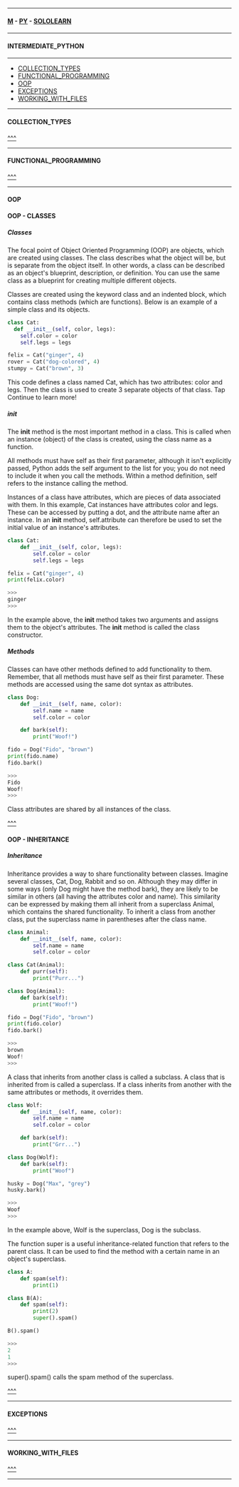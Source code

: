 
---

#### [M](https://github.com/ttltrk/TTT/blob/master/menu.md) - [PY](https://github.com/ttltrk/TTT/blob/master/PY/PY.md) - [SOLOLEARN](https://github.com/ttltrk/TTT/blob/master/PY/SOLOLEARN/SOLOLEARN.md)

---

#### INTERMEDIATE_PYTHON

---

* [COLLECTION_TYPES](#COLLECTION_TYPES)
* [FUNCTIONAL_PROGRAMMING](#FUNCTIONAL_PROGRAMMING)
* [OOP](#OOP)
* [EXCEPTIONS](#EXCEPTIONS)
* [WORKING_WITH_FILES](#WORKING_WITH_FILES)

---

#### COLLECTION_TYPES

[^^^](#INTERMEDIATE_PYTHON)

---

#### FUNCTIONAL_PROGRAMMING

[^^^](#INTERMEDIATE_PYTHON)

---

#### OOP

#### OOP - CLASSES

##### Classes

The focal point of Object Oriented Programming (OOP) are objects, which are created using classes.
The class describes what the object will be, but is separate from the object itself. In other words, a class can be described as an object's blueprint, description, or definition.
You can use the same class as a blueprint for creating multiple different objects.

Classes are created using the keyword class and an indented block, which contains class methods (which are functions).
Below is an example of a simple class and its objects.

```py
class Cat:
  def __init__(self, color, legs):
    self.color = color
    self.legs = legs

felix = Cat("ginger", 4)
rover = Cat("dog-colored", 4)
stumpy = Cat("brown", 3)
```

This code defines a class named Cat, which has two attributes: color and legs.
Then the class is used to create 3 separate objects of that class.
Tap Continue to learn more!

##### __init__

The __init__ method is the most important method in a class.
This is called when an instance (object) of the class is created, using the class name as a function.

All methods must have self as their first parameter, although it isn't explicitly passed, Python adds the self argument to the list for you; you do not need to include it when you call the methods. Within a method definition, self refers to the instance calling the method.

Instances of a class have attributes, which are pieces of data associated with them.
In this example, Cat instances have attributes color and legs. These can be accessed by putting a dot, and the attribute name after an instance.
In an __init__ method, self.attribute can therefore be used to set the initial value of an instance's attributes.

```py
class Cat:
    def __init__(self, color, legs):
        self.color = color
        self.legs = legs

felix = Cat("ginger", 4)
print(felix.color)

>>>
ginger
>>>
```

In the example above, the __init__ method takes two arguments and assigns them to the object's attributes. The __init__ method is called the class constructor.

##### Methods

Classes can have other methods defined to add functionality to them.
Remember, that all methods must have self as their first parameter.
These methods are accessed using the same dot syntax as attributes.

```py
class Dog:
    def __init__(self, name, color):
        self.name = name
        self.color = color

    def bark(self):
        print("Woof!")

fido = Dog("Fido", "brown")
print(fido.name)
fido.bark()

>>>
Fido
Woof!
>>>
```

Class attributes are shared by all instances of the class.

[^^^](#INTERMEDIATE_PYTHON)

#### OOP - INHERITANCE

##### Inheritance

Inheritance provides a way to share functionality between classes.
Imagine several classes, Cat, Dog, Rabbit and so on. Although they may differ in some ways (only Dog might have the method bark), they are likely to be similar in others (all having the attributes color and name).
This similarity can be expressed by making them all inherit from a superclass Animal, which contains the shared functionality.
To inherit a class from another class, put the superclass name in parentheses after the class name.

```py
class Animal:
    def __init__(self, name, color):
        self.name = name
        self.color = color

class Cat(Animal):
    def purr(self):
        print("Purr...")

class Dog(Animal):
    def bark(self):
        print("Woof!")

fido = Dog("Fido", "brown")
print(fido.color)
fido.bark()

>>>
brown
Woof!
>>>
```

A class that inherits from another class is called a subclass.
A class that is inherited from is called a superclass.
If a class inherits from another with the same attributes or methods, it overrides them.

```py
class Wolf:
    def __init__(self, name, color):
        self.name = name
        self.color = color

    def bark(self):
        print("Grr...")

class Dog(Wolf):
    def bark(self):
        print("Woof")

husky = Dog("Max", "grey")
husky.bark()

>>>
Woof
>>>
```

In the example above, Wolf is the superclass, Dog is the subclass.

The function super is a useful inheritance-related function that refers to the parent class. It can be used to find the method with a certain name in an object's superclass.

```py
class A:
    def spam(self):
        print(1)

class B(A):
    def spam(self):
        print(2)
        super().spam()

B().spam()

>>>
2
1
>>>
```

super().spam() calls the spam method of the superclass.


[^^^](#INTERMEDIATE_PYTHON)

---

#### EXCEPTIONS

[^^^](#INTERMEDIATE_PYTHON)

---

#### WORKING_WITH_FILES

[^^^](#INTERMEDIATE_PYTHON)

---
